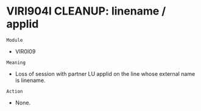 # VIRI904I CLEANUP: linename / applid

`Module`
- VIR0I09

`Meaning`
- Loss of session with partner LU applid on the line whose external name is linename.

`Action`
- None.
